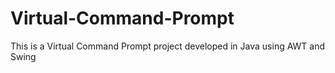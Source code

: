 # Virtual-Command-Prompt
This is a Virtual Command Prompt project developed in Java using AWT and Swing

